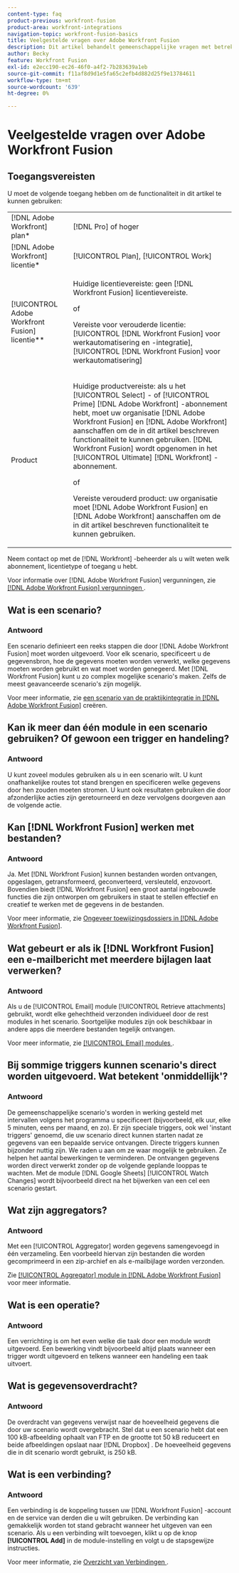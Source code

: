 ```yaml
---
content-type: faq
product-previous: workfront-fusion
product-area: workfront-integrations
navigation-topic: workfront-fusion-basics
title: Veelgestelde vragen over Adobe Workfront Fusion
description: Dit artikel behandelt gemeenschappelijke vragen met betrekking tot  [!DNL Adobe Workfront Fusion], met inbegrip van informatie over voorwerp algemeen gebruikt in de werkschema's van de Fusie
author: Becky
feature: Workfront Fusion
exl-id: e2ecc190-ec26-46f0-a4f2-7b283639a1eb
source-git-commit: f11af8d9d1e5fa65c2efb4d882d25f9e13784611
workflow-type: tm+mt
source-wordcount: '639'
ht-degree: 0%

---
```


# Veelgestelde vragen over Adobe Workfront Fusion

## Toegangsvereisten

U moet de volgende toegang hebben om de functionaliteit in dit artikel te kunnen gebruiken:

<table style="table-layout:auto"> 
 <col> 
 <col> 
 <tbody> 
  <tr> 
    <td role="rowheader">[!DNL Adobe Workfront] plan*</td> 
   <td> <p>[!DNL Pro] of hoger</p> </td> 
  </tr> 
  <tr data-mc-conditions=""> 
   <td role="rowheader">[!DNL Adobe Workfront] licentie*</td> 
   <td> <p>[!UICONTROL Plan], [!UICONTROL Work]</p> </td> 
  </tr> 
  <tr> 
   <td role="rowheader">[!UICONTROL Adobe Workfront Fusion] licentie**</td> 
   <td>
   <p>Huidige licentievereiste: geen [!DNL Workfront Fusion] licentievereiste.</p>
   <p>of</p>
   <p>Vereiste voor verouderde licentie: [!UICONTROL [!DNL Workfront Fusion] voor werkautomatisering en -integratie], [!UICONTROL [!DNL Workfront Fusion] voor werkautomatisering]</p>
   </td> 
  </tr> 
  <tr> 
   <td role="rowheader">Product</td> 
   <td>
   <p>Huidige productvereiste: als u het [!UICONTROL Select] - of [!UICONTROL Prime] [!DNL Adobe Workfront] -abonnement hebt, moet uw organisatie [!DNL Adobe Workfront Fusion] en [!DNL Adobe Workfront] aanschaffen om de in dit artikel beschreven functionaliteit te kunnen gebruiken. [!DNL Workfront Fusion] wordt opgenomen in het [!UICONTROL Ultimate] [!DNL Workfront] -abonnement.</p>
   <p>of</p>
   <p>Vereiste verouderd product: uw organisatie moet [!DNL Adobe Workfront Fusion] en [!DNL Adobe Workfront] aanschaffen om de in dit artikel beschreven functionaliteit te kunnen gebruiken.</p>
   </td> 
  </tr> 
 </tbody> 
</table>

Neem contact op met de [!DNL Workfront] -beheerder als u wilt weten welk abonnement, licentietype of toegang u hebt.

Voor informatie over [!DNL Adobe Workfront Fusion] vergunningen, zie [[!DNL Adobe Workfront Fusion]  vergunningen ](../../workfront-fusion/get-started/license-automation-vs-integration.md).

## Wat is een scenario?

### Antwoord

Een scenario definieert een reeks stappen die door [!DNL Adobe Workfront Fusion] moet worden uitgevoerd. Voor elk scenario, specificeert u de gegevensbron, hoe de gegevens moeten worden verwerkt, welke gegevens moeten worden gebruikt en wat moet worden genegeerd. Met [!DNL Workfront Fusion] kunt u zo complex mogelijke scenario&#39;s maken. Zelfs de meest geavanceerde scenario&#39;s zijn mogelijk.

Voor meer informatie, zie [ een scenario van de praktijkintegratie in  [!DNL Adobe Workfront Fusion]](../../workfront-fusion/get-started/create-a-practice-scenario.md) creëren.

## Kan ik meer dan één module in een scenario gebruiken? Of gewoon een trigger en handeling?

### Antwoord

U kunt zoveel modules gebruiken als u in een scenario wilt. U kunt onafhankelijke routes tot stand brengen en specificeren welke gegevens door hen zouden moeten stromen. U kunt ook resultaten gebruiken die door afzonderlijke acties zijn geretourneerd en deze vervolgens doorgeven aan de volgende actie.

## Kan [!DNL Workfront Fusion] werken met bestanden?

### Antwoord

Ja. Met [!DNL Workfront Fusion] kunnen bestanden worden ontvangen, opgeslagen, getransformeerd, geconverteerd, versleuteld, enzovoort. Bovendien biedt [!DNL Workfront Fusion] een groot aantal ingebouwde functies die zijn ontworpen om gebruikers in staat te stellen effectief en creatief te werken met de gegevens in de bestanden.

Voor meer informatie, zie [ Ongeveer toewijzingsdossiers in  [!DNL Adobe Workfront Fusion]](../../workfront-fusion/mapping/about-mapping-files.md).

## Wat gebeurt er als ik [!DNL Workfront Fusion] een e-mailbericht met meerdere bijlagen laat verwerken?

### Antwoord

Als u de [!UICONTROL Email] module [!UICONTROL Retrieve attachments] gebruikt, wordt elke gehechtheid verzonden individueel door de rest modules in het scenario. Soortgelijke modules zijn ook beschikbaar in andere apps die meerdere bestanden tegelijk ontvangen.

Voor meer informatie, zie [[!UICONTROL Email] modules ](../../workfront-fusion/apps-and-their-modules/email-modules.md).

## Bij sommige triggers kunnen scenario&#39;s direct worden uitgevoerd. Wat betekent &#39;onmiddellijk&#39;?

### Antwoord

De gemeenschappelijke scenario&#39;s worden in werking gesteld met intervallen volgens het programma u specificeert (bijvoorbeeld, elk uur, elke 5 minuten, eens per maand, en zo). Er zijn speciale triggers, ook wel &#39;instant triggers&#39; genoemd, die uw scenario direct kunnen starten nadat ze gegevens van een bepaalde service ontvangen. Directe triggers kunnen bijzonder nuttig zijn. We raden u aan om ze waar mogelijk te gebruiken. Ze helpen het aantal bewerkingen te verminderen. De ontvangen gegevens worden direct verwerkt zonder op de volgende geplande looppas te wachten. Met de module [!DNL Google Sheets] [!UICONTROL Watch Changes] wordt bijvoorbeeld direct na het bijwerken van een cel een scenario gestart.

## Wat zijn aggregators?

### Antwoord

Met een [!UICONTROL Aggregator] worden gegevens samengevoegd in één verzameling. Een voorbeeld hiervan zijn bestanden die worden gecomprimeerd in een zip-archief en als e-mailbijlage worden verzonden.

Zie [[!UICONTROL Aggregator] module in  [!DNL Adobe Workfront Fusion]](../../workfront-fusion/modules/aggregator-module.md) voor meer informatie.

## Wat is een operatie?

### Antwoord

Een verrichting is om het even welke die taak door een module wordt uitgevoerd. Een bewerking vindt bijvoorbeeld altijd plaats wanneer een trigger wordt uitgevoerd en telkens wanneer een handeling een taak uitvoert.

## Wat is gegevensoverdracht?

### Antwoord

De overdracht van gegevens verwijst naar de hoeveelheid gegevens die door uw scenario wordt overgebracht. Stel dat u een scenario hebt dat een 100 kB-afbeelding ophaalt van FTP en de grootte tot 50 kB reduceert en beide afbeeldingen opslaat naar [!DNL Dropbox] . De hoeveelheid gegevens die in dit scenario wordt gebruikt, is 250 kB.

## Wat is een verbinding?

### Antwoord

Een verbinding is de koppeling tussen uw [!DNL Workfront Fusion] -account en de service van derden die u wilt gebruiken. De verbinding kan gemakkelijk worden tot stand gebracht wanneer het uitgeven van een scenario. Als u een verbinding wilt toevoegen, klikt u op de knop **[!UICONTROL Add]** in de module-instelling en volgt u de stapsgewijze instructies.

Voor meer informatie, zie [ Overzicht van Verbindingen ](../../workfront-fusion/connections/about-connecting-wf-fusion-to-app-or-service.md).
